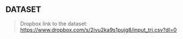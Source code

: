 ## DATASET

> Dropbox link to the dataset: https://www.dropbox.com/s/2ivu2ka9s1pujg8/input_trj.csv?dl=0
